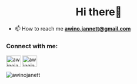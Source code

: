 <h1 align="center">Hi there👋</h1>

- 📫 How to reach me **awino.jannett@gmail.com**

<h3 align="left">Connect with me:</h3>
<p align="left">
<a href="https://dev.to/awinojanett" target="blank"><img align="center" src="https://raw.githubusercontent.com/rahuldkjain/github-profile-readme-generator/master/src/images/icons/Social/devto.svg" alt="awinojanett" height="30" width="40" /></a>
<a href="https://twitter.com/awinojanett" target="blank"><img align="center" src="https://raw.githubusercontent.com/rahuldkjain/github-profile-readme-generator/master/src/images/icons/Social/twitter.svg" alt="awinojanett" height="30" width="40" /></a>
</p>
<p><img align="left" src="https://github-readme-stats.vercel.app/api/top-langs?username=awinojanett&show_icons=true&locale=en&layout=compact" alt="awinojanett" /></p>



